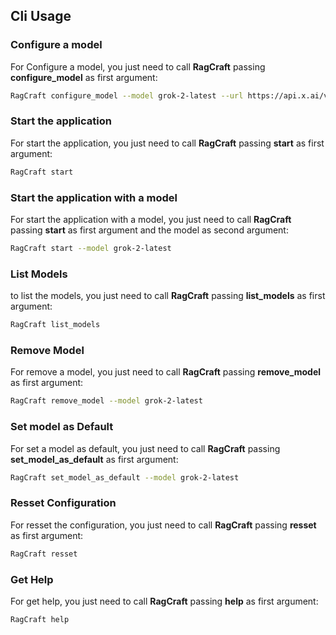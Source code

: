 ## Cli Usage

### Configure a model
For Configure a model, you just need to call **RagCraft** passing **configure_model** as first argument:

```bash
RagCraft configure_model --model grok-2-latest --url https://api.x.ai/v1/chat/completions   --key "your key"
```

### Start the application
For start the application, you just need to call **RagCraft** passing **start** as first argument:

```bash
RagCraft start
```
### Start the application with a model
For start the application with a model, you just need to call **RagCraft** passing **start** as first argument and the model as second argument:

```bash
RagCraft start --model grok-2-latest
```

### List Models 
to list the models, you just need to call **RagCraft** passing **list_models** as first argument:

```bash
RagCraft list_models
```

### Remove Model

For remove a model, you just need to call **RagCraft** passing **remove_model** as first argument:

```bash
RagCraft remove_model --model grok-2-latest
```

### Set model as Default 
For set a model as default, you just need to call **RagCraft** passing **set_model_as_default** as first argument:

```bash
RagCraft set_model_as_default --model grok-2-latest
```
### Resset Configuration
For resset the configuration, you just need to call **RagCraft** passing **resset** as first argument:

```bash
RagCraft resset
```

### Get Help
For get help, you just need to call **RagCraft** passing **help** as first argument:

```bash
RagCraft help
```
